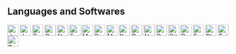 <h2>Languages and Softwares</h2>

<img align="left" alt="Java" width="25px" src="https://cdn.jsdelivr.net/gh/devicons/devicon/icons/java/java-original.svg"/>
<img align="left" alt="JavaScript" width="25px" src="https://cdn.jsdelivr.net/gh/devicons/devicon/icons/javascript/javascript-plain.svg"/>
<img align="left" alt="TypeScript" width="25px" src="https://cdn.jsdelivr.net/gh/devicons/devicon/icons/typescript/typescript-plain.svg"/>
<img align="left" alt="React" width="25px" src="https://cdn.jsdelivr.net/gh/devicons/devicon/icons/react/react-original.svg"/>
<img align="left" alt="Next.js" width="25px" src="https://cdn.jsdelivr.net/gh/devicons/devicon/icons/nextjs/nextjs-original.svg"/>
<img align="left" alt="Express" width="25px" src="https://cdn.jsdelivr.net/gh/devicons/devicon/icons/express/express-original.svg"/>
<img align="left" alt="MySQL" width="25px" src="https://cdn.jsdelivr.net/gh/devicons/devicon/icons/mysql/mysql-original.svg"/>
<img align="left" alt="PostgreSQL" width="25px" src="https://cdn.jsdelivr.net/gh/devicons/devicon/icons/postgresql/postgresql-original.svg"/>
<img align="left" alt="MongoDB" width="25px" src="https://cdn.jsdelivr.net/gh/devicons/devicon/icons/mongodb/mongodb-original.svg"/>
<img align="left" alt="Kubernetes" width="25px" src="https://cdn.jsdelivr.net/gh/devicons/devicon/icons/kubernetes/kubernetes-plain.svg"/>
<img align="left" alt="Redis" width="25px" src="https://cdn.jsdelivr.net/gh/devicons/devicon/icons/redis/redis-plain.svg"/>
<img align="left" alt="Node.js" width="25px" src="https://cdn.jsdelivr.net/gh/devicons/devicon/icons/nodejs/nodejs-original.svg"/>
<img align="left" alt="Docker" width="25px" src="https://cdn.jsdelivr.net/gh/devicons/devicon/icons/docker/docker-original.svg"/>
<img align="left" alt="Git" width="25px" src="https://cdn.jsdelivr.net/gh/devicons/devicon/icons/git/git-original.svg"/>
<img align="left" alt="Python" width="25px" src="https://cdn.jsdelivr.net/gh/devicons/devicon/icons/python/python-plain.svg"/>
<img align="left" alt="FastAPI" width="25px" src="https://fastapi.tiangolo.com/img/logo-margin/logo-teal.png"/>
<img align="left" alt="Blender" width="25px" src="https://cdn.jsdelivr.net/gh/devicons/devicon/icons/blender/blender-original.svg"/>
<img align="left" alt="Tailwind CSS" width="25px" src="https://cdn.jsdelivr.net/gh/devicons/devicon/icons/tailwindcss/tailwindcss-original.svg"/>
<img align="left" alt="Bootstrap" width="25px" src="https://cdn.jsdelivr.net/gh/devicons/devicon/icons/bootstrap/bootstrap-original.svg"/>
